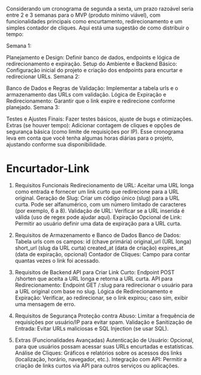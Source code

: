 

Considerando um cronograma de segunda a sexta, um prazo razoável seria entre 2 e 3 semanas para o MVP (produto mínimo viável), com funcionalidades principais como encurtamento, redirecionamento e um simples contador de cliques. Aqui está uma sugestão de como distribuir o tempo:

Semana 1:

Planejamento e Design: Definir banco de dados, endpoints e lógica de redirecionamento e expiração.
Setup do Ambiente e Backend Básico: Configuração inicial do projeto e criação dos endpoints para encurtar e redirecionar URLs.
Semana 2:

Banco de Dados e Regras de Validação: Implementar a tabela urls e o armazenamento das URLs com validação.
Lógica de Expiração e Redirecionamento: Garantir que o link expire e redirecione conforme planejado.
Semana 3:

Testes e Ajustes Finais: Fazer testes básicos, ajuste de bugs e otimizações.
Extras (se houver tempo): Adicionar contagem de cliques e opções de segurança básica (como limite de requisições por IP).
Esse cronograma leva em conta que você tenha algumas horas diárias para o projeto, ajustando conforme sua disponibilidade.


# Encurtador-Link

1. Requisitos Funcionais
  Redirecionamento de URL: Aceitar uma URL longa como entrada e fornecer um link curto que redirecione para a URL original.
  Geração de Slug: Criar um código único (slug) para a URL curta. Pode ser alfanumérico, com um número limitado de caracteres (por exemplo, 6 a 8).
  Validação de URL: Verificar se a URL inserida é válida (uso de regex pode ajudar aqui).
  Expiração Opcional de Link: Permitir ao usuário definir uma data de expiração para a URL curta.

3. Requisitos de Armazenamento e Banco de Dados
  Banco de Dados: Tabela urls com os campos:
  id (chave primária)
  original_url (URL longa)
  short_url (slug da URL curta)
  created_at (data de criação)
  expires_at (data de expiração, opcional)
  Contador de Cliques: Campo para contar quantas vezes o link foi acessado.

4. Requisitos de Backend
  API para Criar Link Curto: Endpoint POST /shorten que aceita a URL longa e retorna a URL curta.
  API para Redirecionamento: Endpoint GET /:slug para redirecionar o usuário para a URL original com base no slug.
  Lógica de Redirecionamento e Expiração: Verificar, ao redirecionar, se o link expirou; caso sim, exibir uma mensagem de erro.

5. Requisitos de Segurança
  Proteção contra Abuso: Limitar a frequência de requisições por usuário/IP para evitar spam.
  Validação e Sanitização de Entrada: Evitar URLs maliciosas e SQL Injection (se usar SQL).

6. Extras (Funcionalidades Avançadas)
  Autenticação de Usuário: Opcional, para que usuários possam acessar suas URLs encurtadas e estatísticas.
  Análise de Cliques: Gráficos e relatórios sobre os acessos dos links (localização, horário, navegador, etc.).
  Integração com API: Permitir a criação de links curtos via API para outros serviços ou aplicações.
